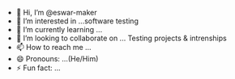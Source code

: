 - 👋 Hi, I’m @eswar-maker
- 👀 I’m interested in ...software testing 
- 🌱 I’m currently learning ...
- 💞️ I’m looking to collaborate on ... Testing projects & intrenships
- 📫 How to reach me ...
- 😄 Pronouns: ...(He/Him)
- ⚡ Fun fact: ...

<!---
eswar-maker/eswar-maker is a ✨ special ✨ repository because its `README.md` (this file) appears on your GitHub profile.
You can click the Preview link to take a look at your changes.
--->
